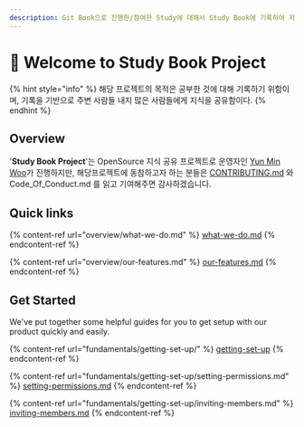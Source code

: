 ```yaml
---
description: Git Book으로 진행한/참여한 Study에 대해서 Study Book에 기록하여 지식을 공유하고자 하는 "지식 공유 프로젝트"
---
```


# 👋 Welcome to Study Book Project

{% hint style="info" %}
해당 프로젝트의 목적은 공부한 것에 대해 기록하기 위함이며, 기록을 기반으로 주변 사람들 내지 많은 사람들에게 지식을 공유함이다.
{% endhint %}

## Overview

'**Study Book Project**'는 OpenSource 지식 공유 프로젝트로 운영자인 [Yun Min Woo](http://127.0.0.1:5000/u/b6Ah025cazSEtv9QJDUQ8eMevOH2 "mention")가 진행하지만, 해당프로젝트에 동참하고자 하는 분들은 [CONTRIBUTING.md](readme/contributing.md) 와 Code\_Of\_Conduct.md 를 읽고 기여해주면 감사하겠습니다.









## Quick links

{% content-ref url="overview/what-we-do.md" %}
[what-we-do.md](overview/what-we-do.md)
{% endcontent-ref %}

{% content-ref url="overview/our-features.md" %}
[our-features.md](overview/our-features.md)
{% endcontent-ref %}

## Get Started

We've put together some helpful guides for you to get setup with our product quickly and easily.

{% content-ref url="fundamentals/getting-set-up/" %}
[getting-set-up](fundamentals/getting-set-up/)
{% endcontent-ref %}

{% content-ref url="fundamentals/getting-set-up/setting-permissions.md" %}
[setting-permissions.md](fundamentals/getting-set-up/setting-permissions.md)
{% endcontent-ref %}

{% content-ref url="fundamentals/getting-set-up/inviting-members.md" %}
[inviting-members.md](fundamentals/getting-set-up/inviting-members.md)
{% endcontent-ref %}
